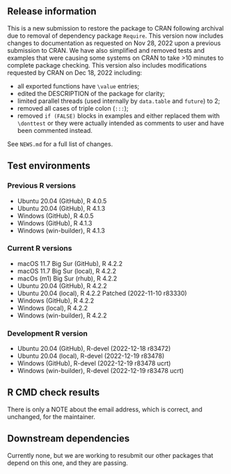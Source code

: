 ## Release information

This is a new submission to restore the package to CRAN following archival due to removal of dependency package `Require`.
This version now includes changes to documentation as requested on Nov 28, 2022 upon a previous submission to CRAN.
We have also simplified and removed tests and examples that were causing some systems on CRAN to take >10 minutes to complete package checking.
This version also includes modifications requested by CRAN on Dec 18, 2022 including:

- all exported functions have `\value` entries;
- edited the DESCRIPTION of the package for clarity;
- limited parallel threads (used internally by `data.table` and `future`) to 2;
- removed all cases of triple colon (`:::`);
- removed `if (FALSE)` blocks in examples and either replaced them with `\donttest` or they were actually intended as comments to user and have been commented instead.

See `NEWS.md` for a full list of changes.

## Test environments

### Previous R versions
* Ubuntu 20.04                 (GitHub), R 4.0.5
* Ubuntu 20.04                 (GitHub), R 4.1.3
* Windows                      (GitHub), R 4.0.5
* Windows                      (GitHub), R 4.1.3
* Windows                 (win-builder), R 4.1.3

### Current R versions
* macOS 11.7 Big Sur           (GitHub), R 4.2.2
* macOS 11.7 Big Sur            (local), R 4.2.2
* macOs (m1) Big Sur             (rhub), R 4.2.2
* Ubuntu 20.04                 (GitHub), R 4.2.2
* Ubuntu 20.04                  (local), R 4.2.2 Patched (2022-11-10 r83330)
* Windows                      (GitHub), R 4.2.2
* Windows                       (local), R 4.2.2
* Windows                 (win-builder), R 4.2.2

### Development R version
* Ubuntu 20.04                 (GitHub), R-devel (2022-12-18 r83472)
* Ubuntu 20.04                  (local), R-devel (2022-12-19 r83478)
* Windows                      (GitHub), R-devel (2022-12-19 r83478 ucrt)
* Windows                 (win-builder), R-devel (2022-12-19 r83478 ucrt)

## R CMD check results

There is only a NOTE about the email address, which is correct, and unchanged, for the maintainer.

## Downstream dependencies

Currently none, but we are working to resubmit our other packages that depend on this one, and they are passing.
